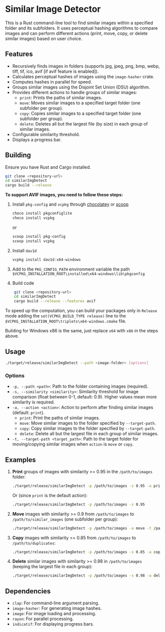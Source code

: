 # Similar Image Detector

This is a Rust command-line tool to find similar images within a specified folder and its subfolders. It uses perceptual hashing algorithms to compare images and can perform different actions (print, move, copy, or delete similar images) based on user choice.

## Features

-   Recursively finds images in folders (supports jpg, jpeg, png, bmp, webp, tiff, tif, ico, avif [if avif feature is enabled]).
-   Calculates perceptual hashes of images using the `image-hasher` crate.
-   Computes hashes in parallel for speed.
-   Groups similar images using the Disjoint Set Union (DSU) algorithm.
-   Provides different actions to handle groups of similar images:
    -   `print`: Prints the paths of similar images.
    -   `move`: Moves similar images to a specified target folder (one subfolder per group).
    -   `copy`: Copies similar images to a specified target folder (one subfolder per group).
    -   `delete`: Deletes all but the largest file (by size) in each group of similar images.
-   Configurable similarity threshold.
-   Displays a progress bar.

## Building

Ensure you have Rust and Cargo installed.

```bash
git clone <repository-url>
cd similarImgDetect
cargo build --release
```

**To support AVIF images, you need to follow these steps:**

1.  Install `pkg-config` and `vcpkg` through [chocolatey](https://chocolatey.org/) or [scoop](https://scoop.sh/)

    ```powershell
    choco install pkgconfiglite
    choco install vcpkg
    ```

    or

    ```powershell
    scoop install pkg-config
    scoop install vcpkg
    ```

2.  Install `dav1d`

    ```powershell
    vcpkg install dav1d:x64-windows
    ```

3.  Add to the `PKG_CONFIG_PATH` environment variable the path `$VCPKG_INSTALLATION_ROOT\installed\x64-windows\lib\pkgconfig`

4.  Build code

```bash
    git clone <repository-url>
    cd similarImgDetect
    cargo build --release --features avif
```

To speed up the computation, you can build your packages only in `Release` mode
adding the `set(VCPKG_BUILD_TYPE release)` line to the
`$VCPKG_INSTALLATION_ROOT\triplets\x64-windows.cmake` file.

Building for Windows x86 is the same, just replace `x64` with `x86` in the
steps above.

## Usage

```bash
./target/release/similarImgDetect --path <image-folder> [options]
```

### Options

-   `-p, --path <path>`: Path to the folder containing images (required).
-   `-s, --similarity <similarity>`: Similarity threshold for image comparison (float between 0-1, default: 0.9). Higher values mean more similarity is required.
-   `-a, --action <action>`: Action to perform after finding similar images (default: `print`).
    -   `print`: Print the paths of similar images.
    -   `move`: Move similar images to the folder specified by `--target-path`.
    -   `copy`: Copy similar images to the folder specified by `--target-path`.
    -   `delete`: Delete all but the largest file in each group of similar images.
-   `-t, --target-path <target_path>`: Path to the target folder for moving/copying similar images when `action` is `move` or `copy`.

## Examples

1.  **Print** groups of images with similarity >= 0.95 in the `/path/to/images` folder:

    ```bash
    ./target/release/similarImgDetect -p /path/to/images -s 0.95 -a print
    ```

    Or (since `print` is the default action):

    ```bash
    ./target/release/similarImgDetect -p /path/to/images -s 0.95
    ```

2.  **Move** images with similarity >= 0.9 from `/path/to/images` to `/path/to/similar_images` (one subfolder per group):

    ```bash
    ./target/release/similarImgDetect -p /path/to/images -a move -t /path/to/similar_images
    ```

3.  **Copy** images with similarity >= 0.85 from `/path/to/images` to `/path/to/duplicates`:

    ```bash
    ./target/release/similarImgDetect -p /path/to/images -s 0.85 -a copy -t /path/to/duplicates
    ```

4.  **Delete** similar images with similarity >= 0.98 in `/path/to/images` (keeping the largest file in each group):
    ```bash
    ./target/release/similarImgDetect -p /path/to/images -s 0.98 -a delete
    ```

## Dependencies

-   `clap`: For command-line argument parsing.
-   `image-hasher`: For generating image hashes.
-   `image`: For image loading and processing.
-   `rayon`: For parallel processing.
-   `indicatif`: For displaying progress bars.

